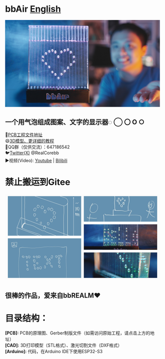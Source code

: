 # bbAir [English](https://github.com/RealCorebb/bbAir/blob/main/README_EN.md "English")  
![image](https://github.com/RealCorebb/bbAir/blob/main/IMG/Cover_Final.jpg?raw=true)
## 一个用气泡组成图案、文字的显示器◌ ◯ 〇  O ○ 

🔗[PCB工程文件地址](https://oshwhub.com/corebb/bbair_5v "PCB工程文件地址")  
😄[3D模型、更详细的教程](https://afdian.net/a/kuruibb "3D模型、更详细的教程")  
🐧QQ群（仅供交流）：647186542  
🐦[Twitter(X)](https://twitter.com/RealCorebb "@RealCorebb") @RealCorebb  
▶️视频(Video): [Youtube](https://youtu.be/Ths1KAzwM9w "Youtube")  |  [ Bilibili](https://www.bilibili.com/video/BV1og4y1Z7bx/ " Bilibili")  
# 禁止搬运到Gitee  
![image](https://github.com/RealCorebb/bbAir/blob/main/IMG/poster.jpg?raw=true)  

## 很棒的作品，爱来自bbREALM♥

# 目录结构：
**[PCB]:** PCB的原理图、Gerber制版文件（如需访问原始工程，请点击上方的地址）  
**[CAD]:** 3D打印模型（STL格式）、激光切割文件（DXF格式）  
**[Arduino]:** 代码，在Arduino IDE下使用ESP32-S3  
